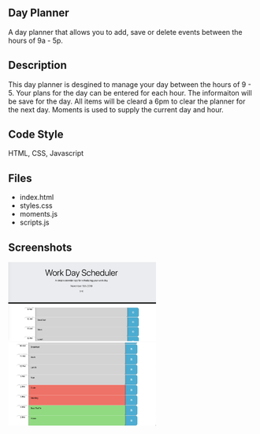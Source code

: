 Day Planner
---

A day planner that allows you to add, save or delete events between the hours of 9a - 5p.

Description
---
This day planner is desgined to manage your day between the hours of 9 - 5.  Your plans for the day can be entered for each hour.  The informaiton will be save for the day. All items will be cleard a 6pm to clear the planner for the next day.
Moments is used to supply the current day and hour.

Code Style
---
HTML, CSS, Javascript

Files
---
* index.html
* styles.css
* moments.js
* scripts.js


Screenshots
---

<img src="assets/images/SS2.png" width=300>    


<img src="assets/images/SS3.png" width=300>  










